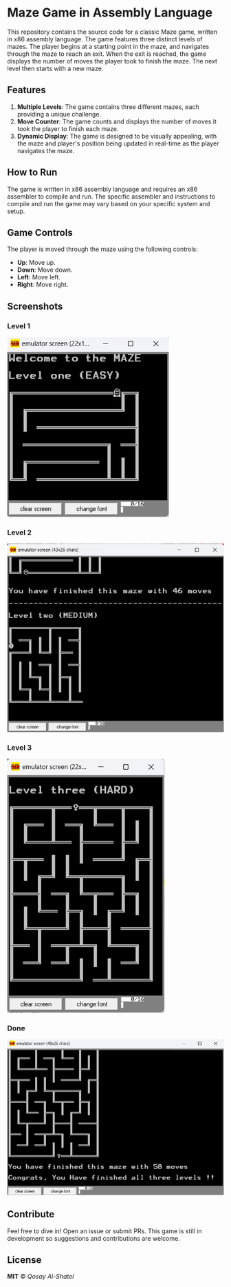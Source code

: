 # Maze Game in Assembly Language
This repository contains the source code for a classic Maze game, written in x86 assembly language. The game features three distinct levels of mazes. The player begins at a starting point in the maze, and navigates through the maze to reach an exit. When the exit is reached, the game displays the number of moves the player took to finish the maze. The next level then starts with a new maze.

## Features
1. **Multiple Levels**: The game contains three different mazes, each providing a unique challenge.
2. **Move Counter**: The game counts and displays the number of moves it took the player to finish each maze.
3. **Dynamic Display**: The game is designed to be visually appealing, with the maze and player's position being updated in real-time as the player navigates the maze.
## How to Run
The game is written in x86 assembly language and requires an x86 assembler to compile and run. The specific assembler and instructions to compile and run the game may vary based on your specific system and setup.

## Game Controls
The player is moved through the maze using the following controls:

- **Up**: Move up.  
- **Down**: Move down.  
- **Left**: Move left.  
- **Right**: Move right.


##  Screenshots
### Level 1
![Level 1](./Screenshots/level-1.png)
### Level 2
![Level 2](./Screenshots/level-2.png)
### Level 3
![Level 3](./Screenshots/level-3.png)
### Done
![Done](./Screenshots/Done.png)

## Contribute
Feel free to dive in! Open an issue or submit PRs. This game is still in development so suggestions and contributions are welcome.

## License
__MIT__ © _Qosay Al-Shatel_
